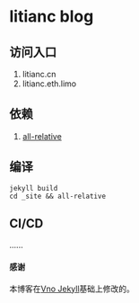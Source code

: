 # litianc blog
## 访问入口
1. litianc.cn
2. litianc.eth.limo

## 依赖
1. [all-relative](https://www.npmjs.com/package/all-relative)

## 编译
```
jekyll build
cd _site && all-relative
```
## CI/CD
......

#### 感谢   

本博客在[Vno Jekyll](https://github.com/onevcat/vno-jekyll)基础上修改的。  
